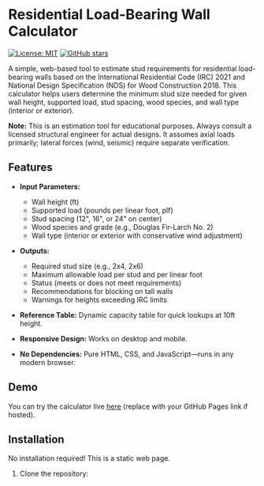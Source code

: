 # Residential Load-Bearing Wall Calculator

[![License: MIT](https://img.shields.io/badge/License-MIT-yellow.svg)](https://opensource.org/licenses/MIT)
[![GitHub stars](https://img.shields.io/github/stars/yourusername/residential-calculators.svg?style=social)](https://github.com/yourusername/residential-calculators/stargazers)

A simple, web-based tool to estimate stud requirements for residential load-bearing walls based on the International Residential Code (IRC) 2021 and National Design Specification (NDS) for Wood Construction 2018. This calculator helps users determine the minimum stud size needed for given wall height, supported load, stud spacing, wood species, and wall type (interior or exterior).

**Note:** This is an estimation tool for educational purposes. Always consult a licensed structural engineer for actual designs. It assumes axial loads primarily; lateral forces (wind, seismic) require separate verification.

## Features

- **Input Parameters:**
  - Wall height (ft)
  - Supported load (pounds per linear foot, plf)
  - Stud spacing (12", 16", or 24" on center)
  - Wood species and grade (e.g., Douglas Fir-Larch No. 2)
  - Wall type (interior or exterior with conservative wind adjustment)

- **Outputs:**
  - Required stud size (e.g., 2x4, 2x6)
  - Maximum allowable load per stud and per linear foot
  - Status (meets or does not meet requirements)
  - Recommendations for blocking on tall walls
  - Warnings for heights exceeding IRC limits

- **Reference Table:** Dynamic capacity table for quick lookups at 10ft height.
- **Responsive Design:** Works on desktop and mobile.
- **No Dependencies:** Pure HTML, CSS, and JavaScript—runs in any modern browser.

## Demo

You can try the calculator live [here](https://yourusername.github.io/residential-calculators/) (replace with your GitHub Pages link if hosted).

## Installation

No installation required! This is a static web page.

1. Clone the repository:
